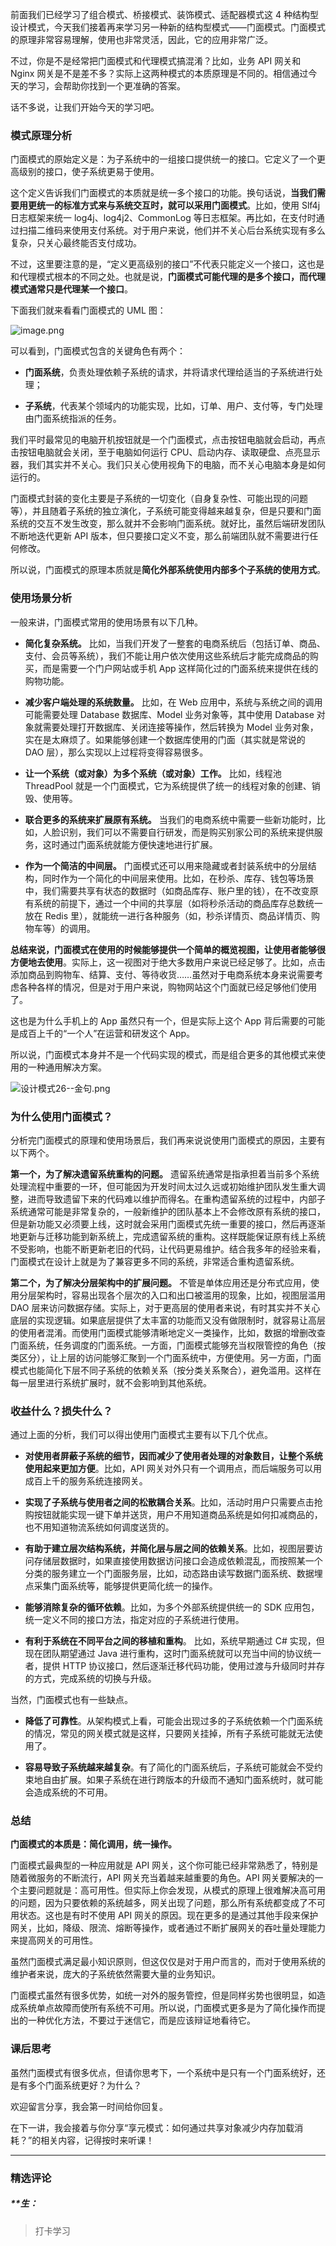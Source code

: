 <p data-nodeid="833" class="">前面我们已经学习了组合模式、桥接模式、装饰模式、适配器模式这 4 种结构型设计模式，今天我们接着再来学习另一种新的结构型模式——门面模式。门面模式的原理非常容易理解，使用也非常灵活，因此，它的应用非常广泛。</p>
<p data-nodeid="834">不过，你是不是经常把门面模式和代理模式搞混淆？比如，业务 API 网关和 Nginx 网关是不是差不多？实际上这两种模式的本质原理是不同的。相信通过今天的学习，会帮助你找到一个更准确的答案。</p>
<p data-nodeid="835">话不多说，让我们开始今天的学习吧。</p>
<h3 data-nodeid="836">模式原理分析</h3>
<p data-nodeid="837">门面模式的原始定义是：为子系统中的一组接口提供统一的接口。它定义了一个更高级别的接口，使子系统更易于使用。</p>
<p data-nodeid="838">这个定义告诉我们门面模式的本质就是统一多个接口的功能。换句话说，<strong data-nodeid="911">当我们需要用更统一的标准方式来与系统交互时，就可以采用门面模式</strong>。比如，使用 Slf4j 日志框架来统一 log4j、log4j2、CommonLog 等日志框架。再比如，在支付时通过扫描二维码来使用支付系统。对于用户来说，他们并不关心后台系统实现有多么复杂，只关心最终能否支付成功。</p>
<p data-nodeid="839">不过，这里要注意的是，“定义更高级别的接口”不代表只能定义一个接口，这也是和代理模式根本的不同之处。也就是说，<strong data-nodeid="917">门面模式可能代理的是多个接口，而代理模式通常只是代理某一个接口</strong>。</p>
<p data-nodeid="840">下面我们就来看看门面模式的 UML 图：</p>


<p data-nodeid="2083"><img src="https://s0.lgstatic.com/i/image6/M01/44/5A/Cgp9HWC_ApWASxQzAADkiYzdexY569.png" alt="image.png" data-nodeid="2086"></p>


<p data-nodeid="1458">可以看到，门面模式包含的关键角色有两个：</p>




<ul data-nodeid="844">
<li data-nodeid="845">
<p data-nodeid="846"><strong data-nodeid="927">门面系统</strong>，负责处理依赖子系统的请求，并将请求代理给适当的子系统进行处理；</p>
</li>
<li data-nodeid="847">
<p data-nodeid="848"><strong data-nodeid="932">子系统</strong>，代表某个领域内的功能实现，比如，订单、用户、支付等，专门处理由门面系统指派的任务。</p>
</li>
</ul>
<p data-nodeid="849">我们平时最常见的电脑开机按钮就是一个门面模式，点击按钮电脑就会启动，再点击按钮电脑就会关闭，至于电脑如何运行 CPU、启动内存、读取硬盘、点亮显示器，我们其实并不关心。我们只关心使用视角下的电脑，而不关心电脑本身是如何运行的。</p>
<p data-nodeid="850">门面模式封装的变化主要是子系统的一切变化（自身复杂性、可能出现的问题等），并且随着子系统的独立演化，子系统可能变得越来越复杂，但是只要和门面系统的交互不发生改变，那么就并不会影响门面系统。就好比，虽然后端研发团队不断地迭代更新 API 版本，但只要接口定义不变，那么前端团队就不需要进行任何修改。</p>
<p data-nodeid="851">所以说，门面模式的原理本质就是<strong data-nodeid="940">简化外部系统使用内部多个子系统的使用方式</strong>。</p>
<h3 data-nodeid="852">使用场景分析</h3>
<p data-nodeid="853">一般来讲，门面模式常用的使用场景有以下几种。</p>
<ul data-nodeid="854">
<li data-nodeid="855">
<p data-nodeid="856"><strong data-nodeid="947">简化复杂系统。</strong> 比如，当我们开发了一整套的电商系统后（包括订单、商品、支付、会员等系统），我们不能让用户依次使用这些系统后才能完成商品的购买，而是需要一个门户网站或手机 App 这样简化过的门面系统来提供在线的购物功能。</p>
</li>
<li data-nodeid="857">
<p data-nodeid="858"><strong data-nodeid="952">减少客户端处理的系统数量。</strong> 比如，在 Web 应用中，系统与系统之间的调用可能需要处理 Database 数据库、Model 业务对象等，其中使用 Database 对象就需要处理打开数据库、关闭连接等操作，然后转换为 Model 业务对象，实在是太麻烦了。如果能够创建一个数据库使用的门面（其实就是常说的 DAO 层），那么实现以上过程将变得容易很多。</p>
</li>
<li data-nodeid="859">
<p data-nodeid="860"><strong data-nodeid="957">让一个系统（或对象）为多个系统（或对象）工作。</strong> 比如，线程池 ThreadPool 就是一个门面模式，它为系统提供了统一的线程对象的创建、销毁、使用等。</p>
</li>
<li data-nodeid="861">
<p data-nodeid="862"><strong data-nodeid="962">联合更多的系统来扩展原有系统。</strong> 当我们的电商系统中需要一些新功能时，比如，人脸识别，我们可以不需要自行研发，而是购买别家公司的系统来提供服务，这时通过门面系统就能方便快速地进行扩展。</p>
</li>
<li data-nodeid="863">
<p data-nodeid="864"><strong data-nodeid="967">作为一个简洁的中间层。</strong> 门面模式还可以用来隐藏或者封装系统中的分层结构，同时作为一个简化的中间层来使用。比如，在秒杀、库存、钱包等场景中，我们需要共享有状态的数据时（如商品库存、账户里的钱），在不改变原有系统的前提下，通过一个中间的共享层（如将秒杀活动的商品库存总数统一放在 Redis 里），就能统一进行各种服务（如，秒杀详情页、商品详情页、购物车等）的调用。</p>
</li>
</ul>
<p data-nodeid="865"><strong data-nodeid="972">总结来说，门面模式在使用的时候能够提供一个简单的概览视图，让使用者能够很方便地去使用</strong>。实际上，这一视图对于绝大多数用户来说已经足够了。比如，点击添加商品到购物车、结算、支付、等待收货……虽然对于电商系统本身来说需要考虑各种各样的情况，但是对于用户来说，购物网站这个门面就已经足够他们使用了。</p>
<p data-nodeid="866">这也是为什么手机上的 App 虽然只有一个，但是实际上这个 App 背后需要的可能是成百上千的“一个人”在运营和研发这个 App。</p>
<p data-nodeid="867">所以说，门面模式本身并不是一个代码实现的模式，而是组合更多的其他模式来使用的一种通用解决方案。</p>
<p data-nodeid="868"><img src="https://s0.lgstatic.com/i/image6/M00/44/27/Cgp9HWC95TKASVk_AAXofsEmfjA956.png" alt="设计模式26--金句.png" data-nodeid="977"></p>
<h3 data-nodeid="869">为什么使用门面模式？</h3>
<p data-nodeid="870">分析完门面模式的原理和使用场景后，我们再来说说使用门面模式的原因，主要有以下两个。</p>
<p data-nodeid="871"><strong data-nodeid="984">第一个，为了解决遗留系统重构的问题。</strong> 遗留系统通常是指承担着当前多个系统处理流程中重要的一环，但可能因为开发时间太过久远或初始维护团队发生重大调整，进而导致遗留下来的代码难以维护而得名。在重构遗留系统的过程中，内部子系统通常可能是非常复杂的，一般新维护的团队基本上不会修改原有系统的接口，但是新功能又必须要上线，这时就会采用门面模式先统一重要的接口，然后再逐渐地更新与迁移功能到新系统上，完成遗留系统的重构。这样既能保证原有线上系统不受影响，也能不断更新老旧的代码，让代码更易维护。结合我多年的经验来看，门面模式在设计上就是为了兼容更多不同的系统，非常适合重构遗留系统。</p>
<p data-nodeid="872"><strong data-nodeid="989">第二个，为了解决分层架构中的扩展问题。</strong> 不管是单体应用还是分布式应用，使用分层架构时，容易出现各个层次的入口和出口被滥用的现象，比如，视图层滥用 DAO 层来访问数据存储。实际上，对于更高层的使用者来说，有时其实并不关心底层的实现逻辑。如果底层提供了太丰富的功能而又没有做限制时，就容易让高层的使用者混淆。而使用门面模式能够清晰地定义一类操作，比如，数据的增删改查门面系统，任务调度的门面系统。一方面，门面模式能够充当权限管控的角色（按类区分），让上层的访问能够汇聚到一个门面系统中，方便使用。另一方面，门面模式也能简化下层不同子系统的依赖关系（按分类关系聚合），避免滥用。这样在每一层里进行系统扩展时，就不会影响到其他系统。</p>
<h3 data-nodeid="873">收益什么？损失什么？</h3>
<p data-nodeid="874">通过上面的分析，我们可以得出使用门面模式主要有以下几个优点。</p>
<ul data-nodeid="875">
<li data-nodeid="876">
<p data-nodeid="877"><strong data-nodeid="996">对使用者屏蔽子系统的细节，因而减少了使用者处理的对象数目，让整个系统使用起来更加方便</strong>。比如，API 网关对外只有一个调用点，而后端服务可以用成百上千的服务系统连接网关。</p>
</li>
<li data-nodeid="878">
<p data-nodeid="879"><strong data-nodeid="1001">实现了子系统与使用者之间的松散耦合关系</strong>。比如，活动时用户只需要点击抢购按钮就能实现一键下单并送货，用户不用知道商品系统是如何扣减商品的，也不用知道物流系统如何调度送货的。</p>
</li>
<li data-nodeid="880">
<p data-nodeid="881"><strong data-nodeid="1006">有助于建立层次结构系统，并简化层与层之间的依赖关系</strong>。比如，视图层要访问存储层数据时，如果直接使用数据访问接口会造成依赖混乱，而按照某一个分类的服务建立一个门面服务层，比如，动态路由读写数据门面系统、数据埋点采集门面系统等，能够提供更简化统一的操作。</p>
</li>
<li data-nodeid="882">
<p data-nodeid="883"><strong data-nodeid="1011">能够消除复杂的循环依赖</strong>。比如，为多个外部系统提供统一的 SDK 应用包，统一定义不同的接口方法，指定对应的子系统进行使用。</p>
</li>
<li data-nodeid="884">
<p data-nodeid="885"><strong data-nodeid="1016">有利于系统在不同平台之间的移植和重构</strong>。 比如，系统早期通过 C# 实现，但现在团队期望通过 Java 进行重构，这时门面系统就可以充当中间的协议统一者，提供 HTTP 协议接口，然后逐渐迁移代码功能，使用过渡与升级同时并存的方式，完成系统的切换与升级。</p>
</li>
</ul>
<p data-nodeid="886">当然，门面模式也有一些缺点。</p>
<ul data-nodeid="887">
<li data-nodeid="888">
<p data-nodeid="889"><strong data-nodeid="1022">降低了可靠性</strong>。从架构模式上看，可能会出现过多的子系统依赖一个门面系统的情况，常见的网关模式就是这样，只要网关挂掉，所有子系统可能就无法使用了。</p>
</li>
<li data-nodeid="890">
<p data-nodeid="891"><strong data-nodeid="1027">容易导致子系统越来越复杂</strong>。有了简化的门面系统后，子系统可能就会不受约束地自由扩展。如果子系统在进行跨版本的升级而不通知门面系统时，就可能会造成系统的不可用。</p>
</li>
</ul>
<h3 data-nodeid="892">总结</h3>
<p data-nodeid="893"><strong data-nodeid="1032">门面模式的本质是：简化调用，统一操作。</strong></p>
<p data-nodeid="894">门面模式最典型的一种应用就是 API 网关，这个你可能已经非常熟悉了，特别是随着微服务的不断流行，API 网关充当着越来越重要的角色。API 网关要解决的一个主要问题就是：高可用性。但实际上你会发现，从模式的原理上很难解决高可用的问题，因为只要依赖的系统越多，网关出现了问题，那么所有系统都变成了不可用状态。这也是有时不使用 API 网关的原因。现在更多的是通过其他手段来保护网关，比如，降级、限流、熔断等操作，或者通过不断扩展网关的吞吐量处理能力来提高网关的可用性。</p>
<p data-nodeid="895">虽然门面模式满足最小知识原则，但这仅仅是对于用户而言的，而对于使用系统的维护者来说，庞大的子系统依然需要大量的业务知识。</p>
<p data-nodeid="896">门面模式虽然有很多优势，如统一对外的服务管控，但是同样劣势也很明显，如造成系统单点故障而使所有系统不可用。所以说，门面模式更多是为了简化操作而提出的一种优化方法，不要过于迷信它，而是应该辩证地看待它。</p>
<h3 data-nodeid="897">课后思考</h3>
<p data-nodeid="898">虽然门面模式有很多优点，但请你思考下，一个系统中是只有一个门面系统好，还是有多个门面系统更好？为什么？</p>
<p data-nodeid="899">欢迎留言分享，我会第一时间给你回复。</p>
<p data-nodeid="900" class="">在下一讲，我会接着与你分享“享元模式：如何通过共享对象减少内存加载消耗？”的相关内容，记得按时来听课！</p>

---

### 精选评论

##### **生：
> 打卡学习

